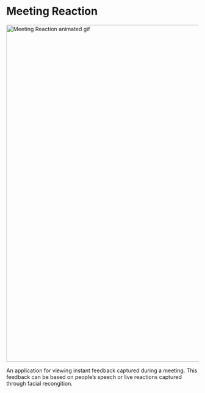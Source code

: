 # Meeting Reaction

<img src="https://media.giphy.com/media/MZKh6n4CKGa50YZCSW/giphy.gif" width="882" alt="Meeting Reaction animated gif" />

An application for viewing instant feedback captured during a meeting. This feedback can be based on people’s speech or live reactions captured through facial recongition.